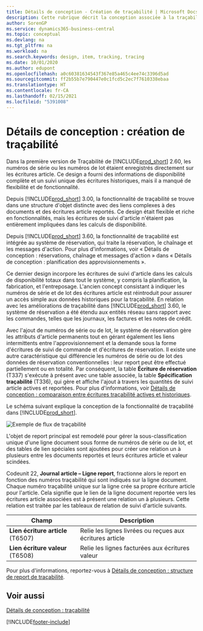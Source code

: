 ```yaml
---
title: Détails de conception - Création de traçabilité | Microsoft Docs
description: Cette rubrique décrit la conception associée à la traçabilité dans Business Central.
author: SorenGP
ms.service: dynamics365-business-central
ms.topic: conceptual
ms.devlang: na
ms.tgt_pltfrm: na
ms.workload: na
ms.search.keywords: design, item, tracking, tracing
ms.date: 10/01/2020
ms.author: edupont
ms.openlocfilehash: a0c60381634543f367e85a465c4ee74c3396d5ad
ms.sourcegitcommit: ff2b55b7e790447e0c1fcd5c2ec7f7610338ebaa
ms.translationtype: HT
ms.contentlocale: fr-CA
ms.lasthandoff: 02/15/2021
ms.locfileid: "5391008"
---
```

# <a name="design-details-item-tracking-design"></a>Détails de conception : création de traçabilité
Dans la première version de Traçabilité de [!INCLUDE[prod_short](includes/prod_short.md)] 2.60, les numéros de série ou les numéros de lot étaient enregistrés directement sur les écritures article. Ce design a fourni des informations de disponibilité complète et un suivi unique des écritures historiques, mais il a manqué de flexibilité et de fonctionnalité.  

Depuis [!INCLUDE[prod_short](includes/prod_short.md)] 3.00, la fonctionnalité de traçabilité se trouve dans une structure d'objet distincte avec des liens complexes à des documents et des écritures article reportés. Ce design était flexible et riche en fonctionnalités, mais les écritures de suivi d'article n'étaient pas entièrement impliquées dans les calculs de disponibilité.  

Depuis [!INCLUDE[prod_short](includes/prod_short.md)] 3.60, la fonctionnalité de traçabilité est intégrée au système de réservation, qui traite la réservation, le chaînage et les messages d'action. Pour plus d'informations, voir « Détails de conception : réservations, chaînage et messages d'action » dans « Détails de conception : planification des approvisionnements ».  

Ce dernier design incorpore les écritures de suivi d'article dans les calculs de disponibilité totaux dans tout le système, y compris la planification, la fabrication, et l'entreposage. L'ancien concept consistant à indiquer les numéros de série et de lot des écritures article est réintroduit pour assurer un accès simple aux données historiques pour la traçabilité. En relation avec les améliorations de traçabilité dans [!INCLUDE[prod_short](includes/prod_short.md)] 3.60, le système de réservation a été étendu aux entités réseau sans rapport avec les commandes, telles que les journaux, les factures et les notes de crédit.  

Avec l'ajout de numéros de série ou de lot, le système de réservation gère les attributs d'article permanents tout en gérant également les liens intermittents entre l'approvisionnement et la demande sous la forme d'écritures de suivi de commande et d'écritures de réservation. Il existe une autre caractéristique qui différencie les numéros de série ou de lot des données de réservation conventionnelles : leur report peut être effectué partiellement ou en totalité. Par conséquent, la table **Écriture de réservation** (T337) s'exécute à présent avec une table associée, la table **Spécification traçabilité** (T336), qui gère et affiche l'ajout à travers les quantités de suivi article actives et reportées. Pour plus d'informations, voir [Détails de conception : comparaison entre écritures traçabilité actives et historiques](design-details-active-versus-historic-item-tracking-entries.md).  

Le schéma suivant explique la conception de la fonctionnalité de traçabilité dans [!INCLUDE[prod_short](includes/prod_short.md)].  

![Exemple de flux de traçabilité](media/design_details_item_tracking_design.png "Exemple de flux de traçabilité")  

L'objet de report principal est remodelé pour gérer la sous-classification unique d'une ligne document sous forme de numéros de série ou de lot, et des tables de lien spéciales sont ajoutées pour créer une relation un à plusieurs entre les documents reportés et leurs écritures article et valeur scindées.  

Codeunit 22, **Journal article – Ligne report**, fractionne alors le report en fonction des numéros traçabilité qui sont indiqués sur la ligne document. Chaque numéro traçabilité unique sur la ligne crée sa propre écriture article pour l'article. Cela signifie que le lien de la ligne document reportée vers les écritures article associées est à présent une relation un à plusieurs. Cette relation est traitée par les tableaux de relation de suivi d'article suivants.  

|Champ|Description|  
|---------------|---------------------------------------|  
|**Lien écriture article** (T6507)|Relie les lignes livrées ou reçues aux écritures article|  
|**Lien écriture valeur** (T6508)|Relie les lignes facturées aux écritures valeur|  

Pour plus d'informations, reportez-vous à [Détails de conception : structure de report de traçabilité](design-details-item-tracking-posting-structure.md).  

## <a name="see-also"></a>Voir aussi  
[Détails de conception : traçabilité](design-details-item-tracking.md)


[!INCLUDE[footer-include](includes/footer-banner.md)]